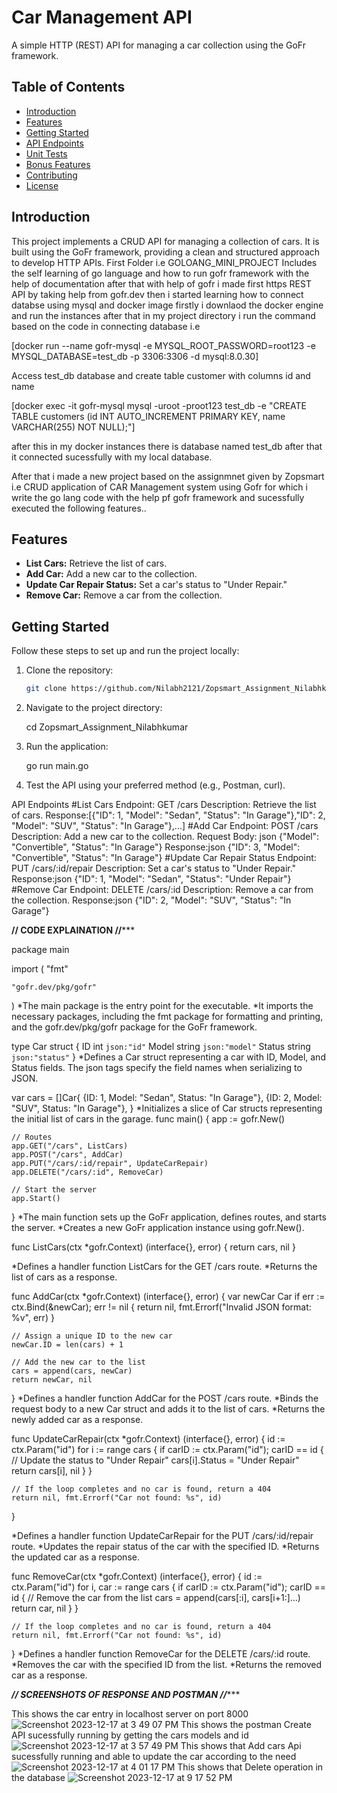 # Car Management API

A simple HTTP (REST) API for managing a car collection using the GoFr framework.

## Table of Contents

- [Introduction](#introduction)
- [Features](#features)
- [Getting Started](#getting-started)
- [API Endpoints](#api-endpoints)
- [Unit Tests](#unit-tests)
- [Bonus Features](#bonus-features)
- [Contributing](#contributing)
- [License](#license)

## Introduction

This project implements a CRUD API for managing a collection of cars. It is built using the GoFr framework, providing a clean and structured approach to develop HTTP APIs.
First Folder i.e GOLOANG_MINI_PROJECT Includes the self learning of go language and how to run gofr framework with the help of documentation after that with help of gofr i made 
first https REST API by taking help from gofr.dev then i started learning how to connect databse using mysql and docker image firstly i downlaod the docker engine and run the 
instances after that in my project directory i run the command based on the code in connecting database i.e 

[docker run --name gofr-mysql -e MYSQL_ROOT_PASSWORD=root123 -e MYSQL_DATABASE=test_db -p 3306:3306 -d mysql:8.0.30]

Access test_db database and create table customer with columns id and name

[docker exec -it gofr-mysql mysql -uroot -proot123 test_db -e "CREATE TABLE customers (id INT AUTO_INCREMENT PRIMARY KEY, name VARCHAR(255) NOT NULL);"]

after this in my docker instances there is database named test_db after that it connected sucessfully with my local database. 

After that i made a new project based on the assignmnet given by Zopsmart i.e CRUD application of CAR Management system using Gofr for which i write the go lang code
with the help pf gofr framework and sucessfully executed the following features..

## Features

- **List Cars:** Retrieve the list of cars.
- **Add Car:** Add a new car to the collection.
- **Update Car Repair Status:** Set a car's status to "Under Repair."
- **Remove Car:** Remove a car from the collection.

## Getting Started

Follow these steps to set up and run the project locally:

1. Clone the repository:

   ```bash
   git clone https://github.com/Nilabh2121/Zopsmart_Assignment_Nilabhkumar.git
   
2. Navigate to the project directory:

    cd Zopsmart_Assignment_Nilabhkumar

3. Run the application:

    go run main.go

   
4. Test the API using your preferred method (e.g., Postman, curl).

API Endpoints
#List Cars
   Endpoint: GET /cars
   Description: Retrieve the list of cars.
   Response:[{"ID": 1, "Model": "Sedan", "Status": "In Garage"},"ID": 2, "Model": "SUV", "Status": "In Garage"},...]
#Add Car
   Endpoint: POST /cars
   Description: Add a new car to the collection.
   Request Body: json
   {"Model": "Convertible", "Status": "In Garage"}
   Response:json 
   {"ID": 3, "Model": "Convertible", "Status": "In Garage"}
#Update Car Repair Status
   Endpoint: PUT /cars/:id/repair
   Description: Set a car's status to "Under Repair."
   Response:json
   {"ID": 1, "Model": "Sedan", "Status": "Under Repair"}
#Remove Car
   Endpoint: DELETE /cars/:id
   Description: Remove a car from the collection.
   Response:json
   {"ID": 2, "Model": "SUV", "Status": "In Garage"}


**********// CODE EXPLAINATION //*************

package main

import (
	"fmt"

	"gofr.dev/pkg/gofr"
)
*The main package is the entry point for the executable.
*It imports the necessary packages, including the fmt package for formatting and printing, and the gofr.dev/pkg/gofr package for the GoFr framework.

type Car struct {
	ID     int    `json:"id"`
	Model  string `json:"model"`
	Status string `json:"status"`
}
*Defines a Car struct representing a car with ID, Model, and Status fields. The json tags specify the field names when serializing to JSON.

var cars = []Car{
	{ID: 1, Model: "Sedan", Status: "In Garage"},
	{ID: 2, Model: "SUV", Status: "In Garage"},
}
*Initializes a slice of Car structs representing the initial list of cars in the garage.
func main() {
	app := gofr.New()

	// Routes
	app.GET("/cars", ListCars)
	app.POST("/cars", AddCar)
	app.PUT("/cars/:id/repair", UpdateCarRepair)
	app.DELETE("/cars/:id", RemoveCar)

	// Start the server
	app.Start()
}
*The main function sets up the GoFr application, defines routes, and starts the server.
*Creates a new GoFr application instance using gofr.New().

func ListCars(ctx *gofr.Context) (interface{}, error) {
	return cars, nil
}

*Defines a handler function ListCars for the GET /cars route.
*Returns the list of cars as a response.

func AddCar(ctx *gofr.Context) (interface{}, error) {
	var newCar Car
	if err := ctx.Bind(&newCar); err != nil {
		return nil, fmt.Errorf("Invalid JSON format: %v", err)
	}

	// Assign a unique ID to the new car
	newCar.ID = len(cars) + 1

	// Add the new car to the list
	cars = append(cars, newCar)
	return newCar, nil
}
*Defines a handler function AddCar for the POST /cars route.
*Binds the request body to a new Car struct and adds it to the list of cars.
*Returns the newly added car as a response.

func UpdateCarRepair(ctx *gofr.Context) (interface{}, error) {
	id := ctx.Param("id")
	for i := range cars {
		if carID := ctx.Param("id"); carID == id {
			// Update the status to "Under Repair"
			cars[i].Status = "Under Repair"
			return cars[i], nil
		}
	}

	// If the loop completes and no car is found, return a 404
	return nil, fmt.Errorf("Car not found: %s", id)
}

*Defines a handler function UpdateCarRepair for the PUT /cars/:id/repair route.
*Updates the repair status of the car with the specified ID.
*Returns the updated car as a response.

func RemoveCar(ctx *gofr.Context) (interface{}, error) {
	id := ctx.Param("id")
	for i, car := range cars {
		if carID := ctx.Param("id"); carID == id {
			// Remove the car from the list
			cars = append(cars[:i], cars[i+1:]...)
			return car, nil
		}
	}

	// If the loop completes and no car is found, return a 404
	return nil, fmt.Errorf("Car not found: %s", id)
}
*Defines a handler function RemoveCar for the DELETE /cars/:id route.
*Removes the car with the specified ID from the list.
*Returns the removed car as a response.


***********// SCREENSHOTS OF RESPONSE AND POSTMAN //**************

This shows the car entry in localhost server on port 8000
![Screenshot 2023-12-17 at 3 49 07 PM](https://github.com/Nilabh2121/Zopsmart_Assignment_Nilabhkumar/assets/74805255/57b62e0a-90ef-44f6-b21d-9fd3395c66bf)
This shows the postman Create API sucessfully running by getting the cars models and id 
![Screenshot 2023-12-17 at 3 57 49 PM](https://github.com/Nilabh2121/Zopsmart_Assignment_Nilabhkumar/assets/74805255/cef03cde-3ac1-401d-b44d-bf437584710a)
This shows that Add cars Api sucessfully running and able to update the car according to the need
![Screenshot 2023-12-17 at 4 01 17 PM](https://github.com/Nilabh2121/Zopsmart_Assignment_Nilabhkumar/assets/74805255/109d1d62-f737-4e1b-b68f-07c3a7fd8092)
This shows that Delete operation in the database
![Screenshot 2023-12-17 at 9 17 52 PM](https://github.com/Nilabh2121/Zopsmart_Assignment_Nilabhkumar/assets/74805255/d6e85699-5c3a-4743-a2d8-aa58e4c582e6)




  

